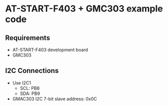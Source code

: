 AT-START-F403 + GMC303 example code
===================================

Requirements
-----------
- AT-START-F403 development board
- GMC303

I2C Connections
---------------
- Use I2C1
  - SCL: PB8
  - SDA: PB9
- GMAC303 I2C 7-bit slave address: 0x0C

